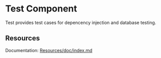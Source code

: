 Test Component
==============

Test provides test cases for depencency injection and database testing.

Resources
---------

Documentation:
[Resources/doc/index.md](https://github.com/Publero/symfony-test-component/blob/master/Resources/doc/index.md)